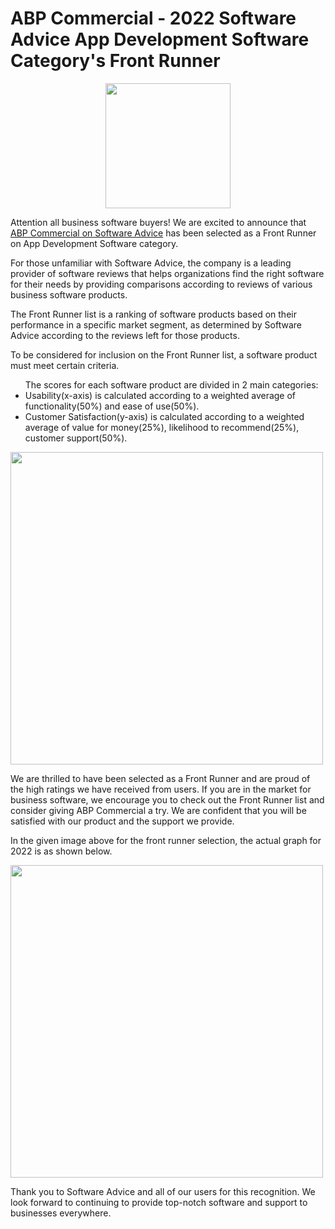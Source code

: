 <h1> ABP Commercial - 2022 Software Advice App Development Software Category's Front Runner </h1>

<center><a href="https://www.softwareadvice.com/app-development/#frontrunners"> <img border="0" src="https://capterra.s3.amazonaws.com/assets/images/gdm-badges/SA_Badge_FrontRunners_2022_FullColor.png" width="200" /> </a></center>

<p>Attention all business software buyers! We are excited to announce that <a href="https://www.softwareadvice.com/app-development/abp-commercial-profile/">ABP Commercial on Software Advice</a> has been selected as a Front Runner on App Development Software category.</p>

<p>For those unfamiliar with Software Advice, the company is a leading provider of software reviews that helps organizations find the right software for their needs by providing comparisons according to reviews of various business software products.</p>

<p>The Front Runner list is a ranking of software products based on their performance in a specific market segment, as determined by Software Advice according to the reviews left for those products.</p>

<p>To be considered for inclusion on the Front Runner list, a software product must meet certain criteria. </p>
<ul>The scores for each software product are divided in 2 main categories:
  <li> Usability(x-axis) is calculated according to a weighted average of functionality(50%) and ease of use(50%).</li>
  <li> Customer Satisfaction(y-axis) is calculated according to a weighted average of value for money(25%), likelihood to recommend(25%), customer support(50%). </li>
  </ul>
<img src="https://software-advice.imgix.net/managed/other_pages/fr-example.png" width="500">

<p>We are thrilled to have been selected as a Front Runner and are proud of the high ratings we have received from users. If you are in the market for business software, we encourage you to check out the Front Runner list and consider giving ABP Commercial a try. We are confident that you will be satisfied with our product and the support we provide.</p>
<p> In the given image above for the front runner selection, the actual graph for 2022 is as shown below.</p>
<img src="https://software-advice.imgix.net/managed/frontrunner/fr_grid_application_development.jpg?fit=max&w=650&fm=png&auto=format" width="500">

<p>Thank you to Software Advice and all of our users for this recognition. We look forward to continuing to provide top-notch software and support to businesses everywhere.</p>

